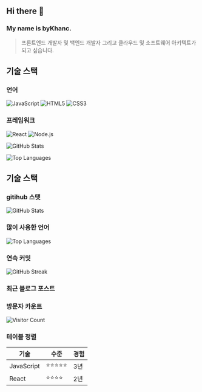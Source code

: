 ## Hi there 👋

### My name is byKhanc.

> 프론트엔드 개발자 및 백엔드 개발자 그리고 클라우드 및 소프트웨어 아키텍트가 되고 싶습니다.

## 기술 스택

### 언어

![JavaScript](https://img.shields.io/badge/-JavaScript-F7DF1E?style=flat-square&logo=javascript&logoColor=black)
![HTML5](https://img.shields.io/badge/html5-%23E34F26.svg?style=for-the-badge&logo=html5&logoColor=white)
![CSS3](https://img.shields.io/badge/css3-%231572B6.svg?style=for-the-badge&logo=css3&logoColor=white)

### 프레임워크

![React](https://img.shields.io/badge/-React-61DAFB?style=flat-square&logo=react&logoColor=black)
![Node.js](https://img.shields.io/badge/-Node.js-339933?style=flat-square&logo=node.js&logoColor=white)

![GitHub Stats](https://github-readme-stats.vercel.app/api?username=byKhanc&show_icons=true&theme=radical)

![Top Languages](https://github-readme-stats.vercel.app/api/top-langs/?username=byKhanc&layout=compact&theme=radical)

## 기술 스택
### gitihub 스탯
![GitHub Stats](https://github-readme-stats.vercel.app/api?username=byKhanc&show_icons=true&theme=radical)
### 많이 사용한 언어
![Top Languages](https://github-readme-stats.vercel.app/api/top-langs/?username=byKhanc&layout=compact&theme=radical)
### 연속 커밋
![GitHub Streak](https://github-readme-streak-stats.herokuapp.com/?user=byKhanc&theme=radical)
### 최근 블로그 포스트

<!-- BLOG-POST-LIST:START -->
<!-- BLOG-POST-LIST:END -->
### 방문자 카운트
![Visitor Count](https://profile-counter.glitch.me/byKhanc/count.svg)
### 테이블 정렬
| 기술       | 수준       | 경험 |
| ---------- | ---------- | ---- |
| JavaScript | ⭐⭐⭐⭐⭐ | 3년  |
| React      | ⭐⭐⭐⭐   | 2년  |
